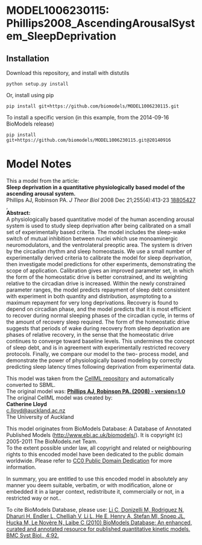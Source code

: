 # MODEL1006230115: Phillips2008_AscendingArousalSystem_SleepDeprivation

## Installation

Download this repository, and install with distutils

`python setup.py install`

Or, install using pip

`pip install git+https://github.com/biomodels/MODEL1006230115.git`

To install a specific version (in this example, from the 2014-09-16 BioModels release)

`pip install git+https://github.com/biomodels/MODEL1006230115.git@20140916`


# Model Notes


This a model from the article:  
**Sleep deprivation in a quantitative physiologically based model of the ascending arousal system.**   
Phillips AJ, Robinson PA. _J Theor Biol_ 2008 Dec 21;255(4):413-23
[18805427](http://www.ncbi.nlm.nih.gov/pubmed/18805427) ,  
**Abstract:**   
A physiologically based quantitative model of the human ascending arousal
system is used to study sleep deprivation after being calibrated on a small
set of experimentally based criteria. The model includes the sleep-wake switch
of mutual inhibition between nuclei which use monoaminergic neuromodulators,
and the ventrolateral preoptic area. The system is driven by the circadian
rhythm and sleep homeostasis. We use a small number of experimentally derived
criteria to calibrate the model for sleep deprivation, then investigate model
predictions for other experiments, demonstrating the scope of application.
Calibration gives an improved parameter set, in which the form of the
homeostatic drive is better constrained, and its weighting relative to the
circadian drive is increased. Within the newly constrained parameter ranges,
the model predicts repayment of sleep debt consistent with experiment in both
quantity and distribution, asymptoting to a maximum repayment for very long
deprivations. Recovery is found to depend on circadian phase, and the model
predicts that it is most efficient to recover during normal sleeping phases of
the circadian cycle, in terms of the amount of recovery sleep required. The
form of the homeostatic drive suggests that periods of wake during recovery
from sleep deprivation are phases of relative recovery, in the sense that the
homeostatic drive continues to converge toward baseline levels. This
undermines the concept of sleep debt, and is in agreement with experimentally
restricted recovery protocols. Finally, we compare our model to the two-
process model, and demonstrate the power of physiologically based modeling by
correctly predicting sleep latency times following deprivation from
experimental data.

This model was taken from the [CellML
repository](http://www.cellml.org/models) and automatically converted to SBML.  
The original model was: [ **Phillips AJ, Robinson PA. (2008) - version=1.0**
](http://models.cellml.org/exposure/f63101a18254a2e75986ecf14bb8e2c6)  
The original CellML model was created by:  
**Catherine Lloyd**   
c.lloyd@auckland.ac.nz  
The University of Auckland  

This model originates from BioModels Database: A Database of Annotated
Published Models (http://www.ebi.ac.uk/biomodels/). It is copyright (c)
2005-2011 The BioModels.net Team.  
To the extent possible under law, all copyright and related or neighbouring
rights to this encoded model have been dedicated to the public domain
worldwide. Please refer to [CC0 Public Domain
Dedication](http://creativecommons.org/publicdomain/zero/1.0/) for more
information.

In summary, you are entitled to use this encoded model in absolutely any
manner you deem suitable, verbatim, or with modification, alone or embedded it
in a larger context, redistribute it, commercially or not, in a restricted way
or not..  
  
To cite BioModels Database, please use: [Li C, Donizelli M, Rodriguez N,
Dharuri H, Endler L, Chelliah V, Li L, He E, Henry A, Stefan MI, Snoep JL,
Hucka M, Le Novère N, Laibe C (2010) BioModels Database: An enhanced, curated
and annotated resource for published quantitative kinetic models. BMC Syst
Biol., 4:92.](http://www.ncbi.nlm.nih.gov/pubmed/20587024)


